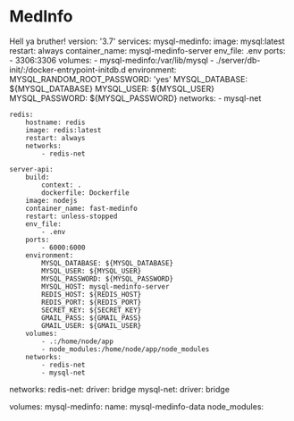 # MedInfo

Hell ya bruther!
version: '3.7'
services: 
    mysql-medinfo:
        image: mysql:latest
        restart: always
        container_name: mysql-medinfo-server
        env_file: .env
        ports:
            - 3306:3306
        volumes:
            - mysql-medinfo:/var/lib/mysql
            - ./server/db-init/:/docker-entrypoint-initdb.d
        environment: 
            MYSQL_RANDOM_ROOT_PASSWORD: 'yes'
            MYSQL_DATABASE: ${MYSQL_DATABASE}
            MYSQL_USER: ${MYSQL_USER}
            MYSQL_PASSWORD: ${MYSQL_PASSWORD}
        networks: 
            - mysql-net

    redis:
        hostname: redis
        image: redis:latest
        restart: always
        networks: 
            - redis-net
        
    server-api:
        build: 
            context: .
            dockerfile: Dockerfile
        image: nodejs
        container_name: fast-medinfo
        restart: unless-stopped
        env_file:
            - .env
        ports: 
            - 6000:6000
        environment:
            MYSQL_DATABASE: ${MYSQL_DATABASE}
            MYSQL_USER: ${MYSQL_USER}
            MYSQL_PASSWORD: ${MYSQL_PASSWORD}
            MYSQL_HOST: mysql-medinfo-server
            REDIS_HOST: ${REDIS_HOST}
            REDIS_PORT: ${REDIS_PORT}
            SECRET_KEY: ${SECRET_KEY}
            GMAIL_PASS: ${GMAIL_PASS}
            GMAIL_USER: ${GMAIL_USER}
        volumes:
            - .:/home/node/app
            - node_modules:/home/node/app/node_modules
        networks: 
            - redis-net 
            - mysql-net

networks:
    redis-net:
        driver: bridge
    mysql-net:
        driver: bridge

volumes: 
    mysql-medinfo:
        name: mysql-medinfo-data 
    node_modules:
   